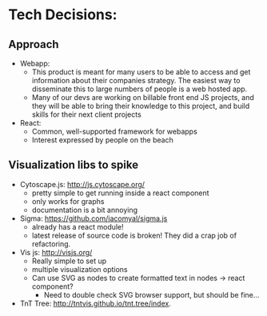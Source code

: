 # Tech Decisions:
## Approach
* Webapp:
  * This product is meant for many users to be able to access and get information about their companies strategy. The easiest way to disseminate this to large numbers of people is a web hosted app.
  * Many of our devs are working on billable front end JS projects, and they will be able to bring their knowledge to this project, and build skills for their next client projects
* React:
  * Common, well-supported framework for webapps
  * Interest expressed by people on the beach

## Visualization libs to spike
* Cytoscape.js: http://js.cytoscape.org/
  * pretty simple to get running inside a react component
  * only works for graphs
  * documentation is a bit annoying
* Sigma: https://github.com/jacomyal/sigma.js
  * already has a react module!
  * latest release of source code is broken! They did a crap job of refactoring.
* Vis js: http://visjs.org/
  * Really simple to set up
  * multiple visualization options
  * Can use SVG as nodes to create formatted text in nodes -> react component?
    * Need to double check SVG browser support, but should be fine...
* TnT Tree: http://tntvis.github.io/tnt.tree/index.
